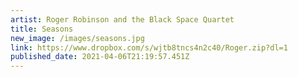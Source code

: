 ```yaml
---
artist: Roger Robinson and the Black Space Quartet
title: Seasons
new_image: /images/seasons.jpg
link: https://www.dropbox.com/s/wjtb8tncs4n2c40/Roger.zip?dl=1
published_date: 2021-04-06T21:19:57.451Z
---
```

